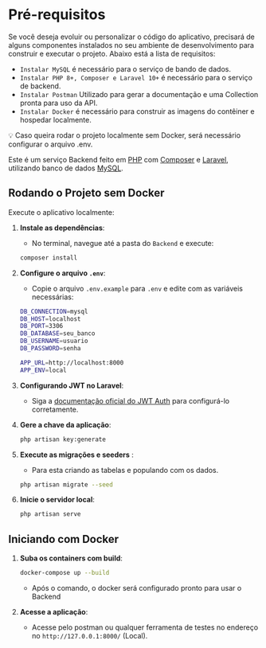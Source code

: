 # Pré-requisitos

Se você deseja evoluir ou personalizar o código do aplicativo, precisará de alguns componentes instalados no seu ambiente de desenvolvimento para construir e executar o projeto. Abaixo está a lista de requisitos:


* ```Instalar MySQL``` é necessário para o serviço de bando de dados.
* ```Instalar PHP 8+, Composer e Laravel 10+``` é necessário para o serviço de backend.
* ```Instalar Postman``` Utilizado para gerar a documentação e uma Collection pronta para uso da API.
* ```Instalar Docker``` é necessário para construir as imagens do contêiner e hospedar localmente.

💡 Caso queira rodar o projeto localmente sem Docker, será necessário configurar o arquivo .env.

Este é um serviço Backend feito em [PHP](https://www.php.net/) com [Composer](https://getcomposer.org/) e [Laravel](https://laravel.com/docs/10.x/validation), utilizando banco de dados [MySQL](https://www.mysql.com/).


## Rodando o Projeto sem Docker

Execute o aplicativo localmente:

1. **Instale as dependências**:
    - No terminal, navegue até a pasta do `Backend` e execute:
    ```bash
    composer install
    ```
2. **Configure o arquivo `.env`**:
    - Copie o arquivo `.env.example` para `.env` e edite com as variáveis necessárias:
    ```bash
    DB_CONNECTION=mysql
    DB_HOST=localhost
    DB_PORT=3306
    DB_DATABASE=seu_banco
    DB_USERNAME=usuario
    DB_PASSWORD=senha

    APP_URL=http://localhost:8000
    APP_ENV=local
    ```

3. **Configurando JWT no Laravel**:
    - Siga a [documentação oficial do JWT Auth](https://jwt-auth.readthedocs.io/en/develop/laravel-installation/) para configurá-lo corretamente.

4. **Gere a chave da aplicação**:
    ```bash
    php artisan key:generate
    ```

5. **Execute as migrações e seeders** :
    - Para esta criando as tabelas e populando com os dados.
    ```bash
    php artisan migrate --seed
    ```

6. **Inicie o servidor local**:
    ```bash
    php artisan serve
    ```

## Iniciando com Docker

1. **Suba os containers com build**:
    ```bash
    docker-compose up --build
    ```
    - Após o comando, o docker será configurado pronto para usar o Backend

2. **Acesse a aplicação**:
    - Acesse pelo postman ou qualquer ferramenta de testes no endereço no `http://127.0.0.1:8000/` (Local).